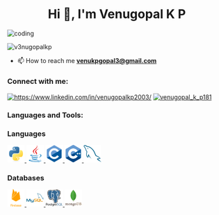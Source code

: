 <!DOCTYPE html>
<html lang="en">
<head>
  <meta charset="UTF-8">
  <meta name="viewport" content="width=device-width, initial-scale=1.0">
  
</head>


<h1 align="center">Hi 👋, I'm Venugopal K P</h1>
<centre>
<img alt = "coding" width ="1000" height = "500" src= "https://user-images.githubusercontent.com/74038190/238353480-219bcc70-f5dc-466b-9a60-29653d8e8433.gif">
</centre>
<p align="left"> <img src="https://komarev.com/ghpvc/?username=v3nugopalkp&label=Profile%20views&color=0e75b6&style=flat" alt="v3nugopalkp" /> </p>

- 📫 How to reach me **venukpgopal3@gmail.com**

<h3 align="left">Connect with me:</h3>
<p align="left">
<a href="https://linkedin.com/in/https://www.linkedin.com/in/venugopalkp2003/" target="blank"><img align="center" src="https://raw.githubusercontent.com/rahuldkjain/github-profile-readme-generator/master/src/images/icons/Social/linked-in-alt.svg" alt="https://www.linkedin.com/in/venugopalkp2003/" height="30" width="40" /></a>
<a href="https://instagram.com/venugopal_k_p181" target="blank"><img align="center" src="https://raw.githubusercontent.com/rahuldkjain/github-profile-readme-generator/master/src/images/icons/Social/instagram.svg" alt="venugopal_k_p181" height="30" width="40" /></a>
</p>

<h3 align="left">Languages and Tools:</h3>

### Languages
<p align="left"> 
    <a href="https://www.python.org" target="_blank" rel="noreferrer"> 
        <img src="https://raw.githubusercontent.com/devicons/devicon/master/icons/python/python-original.svg" alt="python" width="40" height="40"/> 
    </a> 
    <a href="https://www.java.com" target="_blank" rel="noreferrer"> 
        <img src="https://raw.githubusercontent.com/devicons/devicon/master/icons/java/java-original.svg" alt="java" width="40" height="40"/> 
    </a> 
    <a href="https://www.cprogramming.com/" target="_blank" rel="noreferrer"> 
        <img src="https://raw.githubusercontent.com/devicons/devicon/master/icons/c/c-original.svg" alt="c" width="40" height="40"/> 
    </a> 
    <a href="https://www.w3schools.com/cpp/" target="_blank" rel="noreferrer"> 
        <img src="https://raw.githubusercontent.com/devicons/devicon/master/icons/cplusplus/cplusplus-original.svg" alt="cplusplus" width="40" height="40"/> 
    </a> 
    <a href="https://www.w3schools.com/sql/" target="_blank" rel="noreferrer"> 
        <img src="https://raw.githubusercontent.com/devicons/devicon/master/icons/mysql/mysql-original.svg" alt="sql" width="40" height="40"/> 
    </a>
</p>

### Databases
<p align="left">
    <a href="https://firebase.google.com" target="_blank" rel="noreferrer"> 
        <img src="https://raw.githubusercontent.com/devicons/devicon/master/icons/firebase/firebase-plain-wordmark.svg" alt="firebase" width="40" height="40"/> 
    </a> 
    <a href="https://www.mysql.com/" target="_blank" rel="noreferrer"> 
        <img src="https://raw.githubusercontent.com/devicons/devicon/master/icons/mysql/mysql-original-wordmark.svg" alt="mysql" width="40" height="40"/> 
    </a>
    <a href="https://www.postgresql.org" target="_blank" rel="noreferrer"> 
        <img src="https://raw.githubusercontent.com/devicons/devicon/master/icons/postgresql/postgresql-original-wordmark.svg" alt="postgresql" width="40" height="40"/> 
    </a>
    <a href="https://www.mongodb.com" target="_blank" rel="noreferrer"> 
        <img src="https://raw.githubusercontent.com/devicons/devicon/master/icons/mongodb/mongodb-original-wordmark.svg" alt="mongodb" width="40" height="40"/> 
    </a> 
</p>



